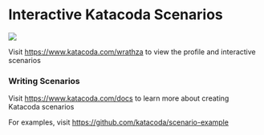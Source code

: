 # Interactive Katacoda Scenarios

[![](http://shields.katacoda.com/katacoda/wrathza/count.svg)](https://www.katacoda.com/wrathza "Get your profile on Katacoda.com")

Visit https://www.katacoda.com/wrathza to view the profile and interactive scenarios

### Writing Scenarios
Visit https://www.katacoda.com/docs to learn more about creating Katacoda scenarios

For examples, visit https://github.com/katacoda/scenario-example
